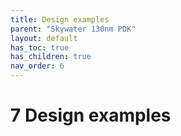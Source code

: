 ```yaml
---
title: Design examples
parent: "Skywater 130nm PDK"
layout: default
has_toc: true
has_children: true
nav_order: 6
---
```


# 7 Design examples
